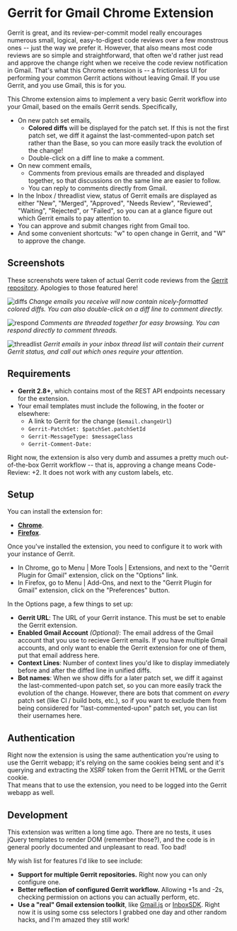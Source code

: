 Gerrit for Gmail Chrome Extension
=================================

Gerrit is great, and its review-per-commit model really encourages numerous small, logical, easy-to-digest code
reviews over a few monstrous ones -- just the way we prefer it.  However, that also means most code reviews
are so simple and straightforward, that often we'd rather just read and approve the change right when
we receive the code review notification in Gmail.  That's what this Chrome extension is -- a frictionless
UI for performing your common Gerrit actions without leaving Gmail.  If you use Gerrit, and you use Gmail,
this is for you.

This Chrome extension aims to implement a very basic Gerrit workflow into your Gmail, based on the emails Gerrit sends.
Specifically,

* On new patch set emails,
  * **Colored diffs** will be displayed for the patch set.  If this is not the first patch set, we diff it against
    the last-commented-upon patch set rather than the Base, so you can more easily track the evolution of the change!
  * Double-click on a diff line to make a comment.
* On new comment emails,
  * Comments from previous emails are threaded and displayed together, so that discussions on the same line are
    easier to follow.
  * You can reply to comments directly from Gmail.
* In the Inbox / threadlist view, status of Gerrit emails are displayed as either "New", "Merged", "Approved",
  "Needs Review", "Reviewed", "Waiting", "Rejected", or "Failed", so you can at a glance figure out which Gerrit 
  emails to pay attention to.
* You can approve and submit changes right from Gmail too.
* And some convenient shortcuts: "w" to open change in Gerrit, and "W" to approve the change.

Screenshots
-----------
These screenshots were taken of actual Gerrit code reviews from the 
[Gerrit repository](https://gerrit-review.googlesource.com).  Apologies to those featured here!

![diffs](https://user-images.githubusercontent.com/773353/35765047-6ec6e0b8-0871-11e8-8dbb-eb9ab3df4f43.png)
*Change emails you receive will now contain nicely-formatted colored diffs. You can also double-click on a 
diff line to comment directly.*

![respond](https://user-images.githubusercontent.com/773353/35765048-6edc356c-0871-11e8-93d4-e9c2b163d3e8.png)
*Comments are threaded together for easy browsing.  You can respond directly to comment threads.*

![threadlist](https://user-images.githubusercontent.com/773353/35765049-6ef13cd2-0871-11e8-9950-b24154fb9dd9.png)
*Gerrit emails in your inbox thread list will contain their current Gerrit status, and call out which ones 
require your attention.*

Requirements
------------

* **Gerrit 2.8+**, which contains most of the REST API endpoints necessary for the extension.
* Your email templates must include the following, in the footer or elsewhere:
  * A link to Gerrit for the change (`$email.changeUrl`)
  * `Gerrit-PatchSet: $patchSet.patchSetId`
  * `Gerrit-MessageType: $messageClass`
  * `Gerrit-Comment-Date: `

Right now, the extension is also very dumb and assumes a pretty much out-of-the-box Gerrit workflow -- that is, 
approving a change means Code-Review: +2.  It does not work with any custom labels, etc.

Setup
-----

You can install the extension for: 

* **[Chrome](https://chrome.google.com/webstore/detail/gerrit-plugin-for-gmail/pffnmeolekgjhljdbgpbeaninomjppne)**.
* **[Firefox](https://addons.mozilla.org/en-US/firefox/addon/gerrit-plugin-for-gmail/)**.

Once you've installed the extension, you need to configure it to work with your instance of Gerrit.

* In Chrome, go to Menu | More Tools | Extensions, and next to the "Gerrit Plugin for Gmail" extension, 
  click on the "Options" link.
* In Firefox, go to Menu | Add-Ons, and next to the "Gerrit Plugin for Gmail" extension, click on 
  the "Preferences" button.

In the Options page, a few things to set up:

* **Gerrit URL**: The URL of your Gerrit instance.  This must be set to enable the Gerrit extension.
* **Enabled Gmail Account** *(Optional)*: The email address of the Gmail account that you use to recieve Gerrit emails.  If
  you have multiple Gmail accounts, and only want to enable the Gerrit extension for one of them, put that
  email address here.  
* **Context Lines**: Number of context lines you'd like to display immediately before and after the 
  diffed line in unified diffs.
* **Bot names**: When we show diffs for a later patch set, we diff it against the last-commented-upon patch set,
  so you can more easily track the evolution of the change.  However, there are bots that comment on _every_ patch
  set (like CI / build bots, etc.), so if you want to exclude them from being considered for "last-commented-upon"
  patch set, you can list their usernames here.

Authentication
--------------

Right now the extension is using the same authentication you're using to use the Gerrit webapp; it's relying on the 
same cookies being sent and it's querying and extracting the XSRF token from the Gerrit HTML or the Gerrit cookie.  
That means that to use the extension, you need to be logged into the Gerrit webapp as well.

Development
-----------

This extension was written a long time ago.  There are no tests, it uses jQuery templates to render DOM (remember those?),
and the code is in general poorly documented and unpleasant to read.  Too bad!

My wish list for features I'd like to see include:

* **Support for multiple Gerrit repositories.**  Right now you can only configure one.
* **Better reflection of configured Gerrit workflow.**  Allowing +1s and -2s, checking permission on actions you can
  actually perform, etc.
* **Use a "real" Gmail extension toolkit**, like [Gmail.js](https://github.com/KartikTalwar/gmail.js/tree/master) 
  or [InboxSDK](https://www.inboxsdk.com/).  Right now it is using some css selectors I grabbed one day and other
  random hacks, and I'm amazed they still work!
